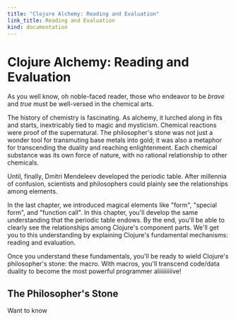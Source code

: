 ```yaml
--- 
title: "Clojure Alchemy: Reading and Evaluation"
link_title: Reading and Evaluation
kind: documentation
---
```


# Clojure Alchemy: Reading and Evaluation

As you well know, oh noble-faced reader, those who endeavor to be
*brave* and *true* must be well-versed in the chemical arts. 

The history of chemistry is fascinating. As alchemy, it lurched along
in fits and starts, inextricably tied to magic and mysticism. Chemical
reactions were proof of the supernatural. The philosopher's stone was
not just a wonder tool for transmuting base metals into gold; it was
also a metaphor for transcending the duality and reaching
enlightenment. Each chemical substance was its own force of nature,
with no rational relationship to other chemicals.

Until, finally, Dmitri Mendeleev developed the periodic table. After
millennia of confusion, scientists and philosophers could plainly see
the relationships among elements.

In the last chapter, we introduced magical elements like "form",
"special form", and "function call". In this chapter, you'll develop
the same understanding that the periodic table endows. By the end,
you'll be able to clearly see the relationships among Clojure's
component parts. We'll get you to this understanding by explaining
Clojure's fundamental mechanisms: reading and evaluation.

Once you understand these fundamentals, you'll be ready to wield
Clojure's philosopher's stone: the macro. With macros, you'll
transcend code/data duality to become the most powerful programmer
aliiiiiiiiive!

## The Philosopher's Stone

Want to know 
